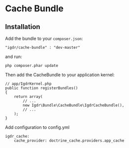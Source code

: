 Cache Bundle
========================
Installation
------------

Add the bundle to your `composer.json`:

    "igdr/cache-bundle" : "dev-master"

and run:

    php composer.phar update

Then add the CacheBundle to your application kernel:

    // app/IgdrKernel.php
    public function registerBundles()
    {
        return array(
            // ...
            new Igdr\Bundle\CacheBundle\IgdrCacheBundle(),
            // ...
        );
    }

Add configuration to config.yml

    igdr_cache:
        cache_provider: doctrine_cache.providers.app_cache